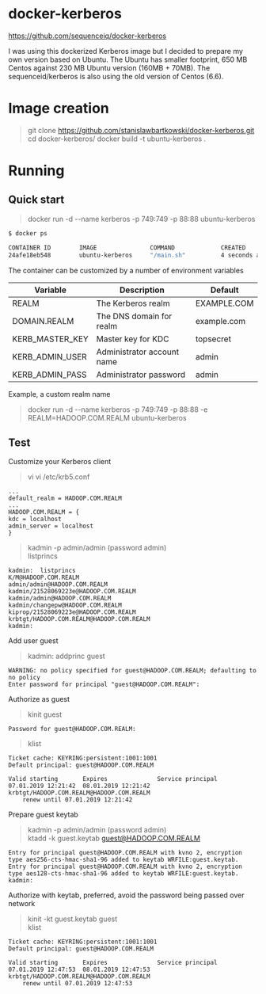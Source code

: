 # docker-kerberos

https://github.com/sequenceiq/docker-kerberos

I was using this dockerized Kerberos image but I decided to prepare my own version based on Ubuntu. The Ubuntu has smaller footprint, 650 MB Centos against 230 MB Ubuntu version (160MB + 70MB). The sequenceid/kerberos is also using the old version of Centos (6.6).

# Image creation

> git clone https://github.com/stanislawbartkowski/docker-kerberos.git
> cd docker-kerberos/
> docker build -t ubuntu-kerberos .

# Running

## Quick start 

> docker run -d --name kerberos -p 749:749 -p 88:88 ubuntu-kerberos

```bash
$ docker ps

CONTAINER ID        IMAGE               COMMAND             CREATED             STATUS              PORTS                                      NAMES
24afe18eb548        ubuntu-kerberos     "/main.sh"          4 seconds ago       Up 2 seconds        0.0.0.0:88->88/tcp, 0.0.0.0:749->749/tcp   kerberos

```
The container can be customized by a number of environment variables

| Variable | Description | Default
|----|-----|-----|
| REALM | The Kerberos realm | EXAMPLE.COM
| DOMAIN.REALM | The DNS domain for realm | example.com
| KERB_MASTER_KEY | Master key for KDC | topsecret |
| KERB_ADMIN_USER | Administrator account name  | admin
| KERB_ADMIN_PASS | Administrator password | admin

Example, a custom realm name

 > docker run -d  --name kerberos  -p 749:749 -p 88:88  -e REALM=HADOOP.COM.REALM ubuntu-kerberos
 
 ## Test
 
 Customize your Kerberos client
 
 > vi vi /etc/krb5.conf
 
  ```
  ...
  default_realm = HADOOP.COM.REALM
  ...
 HADOOP.COM.REALM = {
  kdc = localhost
  admin_server = localhost
}
 ```
 > kadmin -p admin/admin  (password admin)<br>
 > listprincs
 ```
 kadmin:  listprincs
K/M@HADOOP.COM.REALM
admin/admin@HADOOP.COM.REALM
kadmin/21528069223e@HADOOP.COM.REALM
kadmin/admin@HADOOP.COM.REALM
kadmin/changepw@HADOOP.COM.REALM
kiprop/21528069223e@HADOOP.COM.REALM
krbtgt/HADOOP.COM.REALM@HADOOP.COM.REALM
kadmin:  
 ```
 Add user guest
 > kadmin:  addprinc guest
 ```
WARNING: no policy specified for guest@HADOOP.COM.REALM; defaulting to no policy
Enter password for principal "guest@HADOOP.COM.REALM": 
```
Authorize as guest
> kinit guest
```
Password for guest@HADOOP.COM.REALM: 
```
>klist
```
Ticket cache: KEYRING:persistent:1001:1001
Default principal: guest@HADOOP.COM.REALM

Valid starting       Expires              Service principal
07.01.2019 12:21:42  08.01.2019 12:21:42  krbtgt/HADOOP.COM.REALM@HADOOP.COM.REALM
	renew until 07.01.2019 12:21:42
```
Prepare guest keytab
> kadmin -p admin/admin  (password admin)<br>
> ktadd -k guest.keytab  guest@HADOOP.COM.REALM
```
Entry for principal guest@HADOOP.COM.REALM with kvno 2, encryption type aes256-cts-hmac-sha1-96 added to keytab WRFILE:guest.keytab.
Entry for principal guest@HADOOP.COM.REALM with kvno 2, encryption type aes128-cts-hmac-sha1-96 added to keytab WRFILE:guest.keytab.
kadmin: 
```
Authorize with keytab, preferred, avoid the password being passed over network
> kinit -kt guest.keytab guest<br>
> klist
```
Ticket cache: KEYRING:persistent:1001:1001
Default principal: guest@HADOOP.COM.REALM

Valid starting       Expires              Service principal
07.01.2019 12:47:53  08.01.2019 12:47:53  krbtgt/HADOOP.COM.REALM@HADOOP.COM.REALM
	renew until 07.01.2019 12:47:53
```




